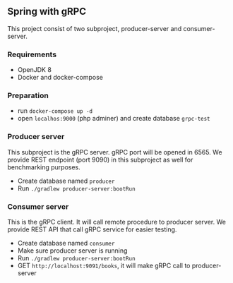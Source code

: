 ## Spring with gRPC
This project consist of two subproject, producer-server and consumer-server.

### Requirements
- OpenJDK 8
- Docker and docker-compose

### Preparation
- run `docker-compose up -d`
- open `localhos:9000` (php adminer) and create database `grpc-test`

### Producer server
This subproject is the gRPC server. gRPC port will be opened in 6565. We provide REST endpoint (port 9090) in this subproject as well for benchmarking purposes.
- Create database named `producer`
- Run `./gradlew producer-server:bootRun`

### Consumer server
This is the gRPC client. It will call remote procedure to producer server. We provide REST API that call gRPC service for easier testing.
- Create database named `consumer`
- Make sure producer server is running
- Run `./gradlew producer-server:bootRun`
- GET `http://localhost:9091/books`, it will make gRPC call to producer-server
